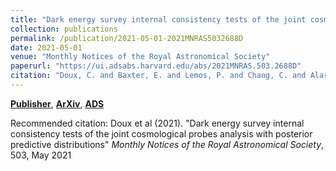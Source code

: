 ```yaml
---
title: "Dark energy survey internal consistency tests of the joint cosmological probes analysis with posterior predictive distributions"
collection: publications
permalink: /publication/2021-05-01-2021MNRAS5032688D
date: 2021-05-01
venue: "Monthly Notices of the Royal Astronomical Society"
paperurl: "https://ui.adsabs.harvard.edu/abs/2021MNRAS.503.2688D"
citation: "Doux, C. and Baxter, E. and Lemos, P. and Chang, C. and Alarcon, A. and Amon, A. and Campos, A. and Choi, A. and Gatti, M. and Gruen, D. and Jarvis, M. and MacCrann, N. and Park, Y. and Prat, J. and Rau, M.~M. and Raveri, M. and Samuroff, S. and DeRose, J. and Hartley, W.~G. and Hoyle, B. and Troxel, M.~A. and Zuntz, J. and Abbott, T.~M.~C. and Aguena, M. and Allam, S. and Annis, J. and Avila, S. and Bacon, D. and Bertin, E. and Bhargava, S. and Brooks, D. and Burke, D.~L. and Carrasco Kind, M. and Carretero, J. and Cawthon, R. and Costanzi, M. and da Costa, L.~N. and Pereira, M.~E.~S. and Desai, S. and Diehl, H.~T. and Dietrich, J.~P. and Doel, P. and Everett, S. and Ferrero, I. and Fosalba, P. and Frieman, J. and Garc'ia-Bellido, J. and Gerdes, D.~W. and Giannantonio, T. and Gruendl, R.~A. and Gschwend, J. and Gutierrez, G. and Hinton, S.~R. and Hollowood, D.~L. and Honscheid, K. and Huff, E.~M. and Huterer, D. and Jain, B. and James, D.~J. and Krause, E. and Kuehn, K. and Kuropatkin, N. and Lahav, O. and Lidman, C. and Lima, M. and Maia, M.~A.~G. and Menanteau, F. and Miquel, R. and Morgan, R. and Muir, J. and Ogando, R.~L.~C. and Palmese, A. and Paz-Chinch'on, F. and Plazas, A.~A. and Sanchez, E. and Scarpine, V. and Schubnell, M. and Serrano, S. and Sevilla-Noarbe, I. and Smith, M. and Suchyta, E. and Swanson, M.~E.~C. and Tarle, G. and To, C. and Tucker, D.~L. and Varga, T.~N. and Weller, J. and Wilkinson, R.~D.. &quot;Dark energy survey internal consistency tests of the joint cosmological probes analysis with posterior predictive distributions.&quot; <i>Monthly Notices of the Royal Astronomical Society</i>, 503, May 2021"
---
```


[**Publisher**](http://doi.org/10.1093/mnras/stab526), [**ArXiv**](https://arxiv.org/abs/2011.03410), [**ADS**](https://ui.adsabs.harvard.edu/abs/2021MNRAS.503.2688D)

Recommended citation: Doux et al (2021). "Dark energy survey internal consistency tests of the joint cosmological probes analysis with posterior predictive distributions" <i>Monthly Notices of the Royal Astronomical Society</i>, 503, May 2021
